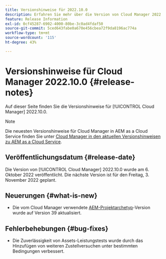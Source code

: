 ```yaml
---
title: Versionshinweise für 2022.10.0
description: Erfahren Sie mehr über die Version von Cloud Manager 2022.10.0.
feature: Release Information
exl-id: 0cf45287-6902-4000-80be-3c0ad4fdaf50
source-git-commit: 5ced643fabe0a670e456cbea72f9da8196ac774a
workflow-type: tm+mt
source-wordcount: '115'
ht-degree: 43%

---
```


# Versionshinweise für Cloud Manager 2022.10.0 {#release-notes}

Auf dieser Seite finden Sie die Versionshinweise für [!UICONTROL Cloud Manager] 2022.10.0.

>[!NOTE]
>
>Die neuesten Versionshinweise für Cloud Manager in AEM as a Cloud Service finden Sie unter [Cloud Manager in den aktuellen Versionshinweisen zu AEM as a Cloud Service](https://experienceleague.adobe.com/en/docs/experience-manager-cloud-service/content/release-notes/cloud-manager/current).

## Veröffentlichungsdatum {#release-date}

Die Version von [!UICONTROL Cloud Manager] 2022.10.0 wurde am 6. Oktober 2022 veröffentlicht. Die nächste Version ist für den Freitag, 3. November 2022 geplant.

## Neuerungen {#what-is-new}

* Die vom Cloud Manager verwendete [AEM-Projektarchetyp](https://experienceleague.adobe.com/de/docs/experience-manager-core-components/using/developing/archetype/overview)-Version wurde auf Version 39 aktualisiert.

## Fehlerbehebungen {#bug-fixes}

* Die Zuverlässigkeit von Assets-Leistungstests wurde durch das Hinzufügen von weiteren Zustellversuchen unter bestimmten Bedingungen verbessert.
